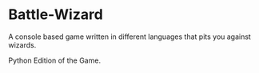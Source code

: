 # Battle-Wizard
A console based game written in different languages that pits you against wizards.

Python Edition of the Game.
